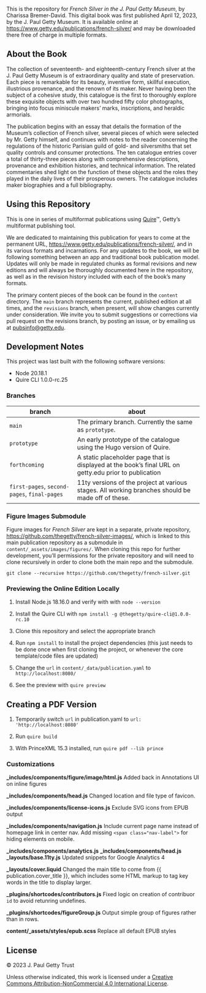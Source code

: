 This is the repository for *French Silver in the J. Paul Getty Museum*, by Charissa Bremer-David. This digital book was first published April 12, 2023, by the J. Paul Getty Museum. It is available online at https://www.getty.edu/publications/french-silver/ and may be downloaded there free of charge in multiple formats.

## About the Book

The collection of seventeenth- and eighteenth-century French silver at the J. Paul Getty Museum is of extraordinary quality and state of preservation. Each piece is remarkable for its beauty, inventive form, skillful execution, illustrious provenance, and the renown of its maker. Never having been the subject of a cohesive study, this catalogue is the first to thoroughly explore these exquisite objects with over two hundred fifty color photographs, bringing into focus miniscule makers’ marks, inscriptions, and heraldic armorials.

The publication begins with an essay that details the formation of the Museum’s collection of French silver, several pieces of which were selected by Mr. Getty himself, and continues with notes to the reader concerning the regulations of the historic Parisian guild of gold- and silversmiths that set quality controls and consumer protections. The ten catalogue entries cover a total of thirty-three pieces along with comprehensive descriptions, provenance and exhibition histories, and technical information. The related commentaries shed light on the function of these objects and the roles they played in the daily lives of their prosperous owners. The catalogue includes maker biographies and a full bibliography.

## Using this Repository

This is one in series of multiformat publications using [Quire](http://quire.getty.edu)™, Getty’s multiformat publishing tool. 

We are dedicated to maintaining this publication for years to come at the permanent URL, https://www.getty.edu/publications/french-silver/, and in its various formats and incarnations. For any updates to the book, we will be following something between an app and traditional book publication model. Updates will only be made in regulated chunks as formal revisions and new editions and will always be thoroughly documented here in the repository, as well as in the revision history included with each of the book’s many formats.

The primary content pieces of the book can be found in the `content` directory. The `main` branch represents the current, published edition at all times, and the `revisions` branch, when present, will show changes currently under consideration. We invite you to submit suggestions or corrections via pull request on the revisions branch, by posting an issue, or by emailing us at [pubsinfo@getty.edu](mailto:pubsinfo@getty.edu).


## Development Notes

This project was last built with the following software versions:

- Node 20.18.1
- Quire CLI 1.0.0-rc.25

### Branches

| branch | about |
| --- | --- |
| `main` | The primary branch. Currently the same as `prototype`. |
| `prototype` | An early prototype of the catalogue using the Hugo version of Quire. |
| `forthcoming` | A static placeholder page that is displayed at the book’s final URL on getty.edu prior to publication |
| `first-pages`, `second-pages`, `final-pages`| 11ty versions of the project at various stages. All working branches should be made off of these. |

### Figure Images Submodule

Figure images for *French Silver* are kept in a separate, private repository, https://github.com/thegetty/french-silver-images/, which is linked to this main publication repository as a submodule in `content/_assets/images/figures/`. When cloning this repo for further development, you’ll permissions for the private repository and will need to clone recursively in order to clone both the main repo and the submodule.

```
git clone --recursive https://github.com/thegetty/french-silver.git
```

### Previewing the Online Edition Locally

1. Install Node.js 18.16.0 and verify with with `node --version`

2. Install the Quire CLI with `npm install -g @thegetty/quire-cli@1.0.0-rc.10`

3. Clone this repository and select the appropriate branch

4. Run `npm install` to install the project dependencies (this just needs to be done once when first cloning the project, or whenever the core template/code files are updated)

5. Change the `url` in `content/_data/publication.yaml` to `http://localhost:8080/`

6. See the preview with `quire preview`

## Creating a PDF Version

1. Temporarily switch `url` in publication.yaml to `url: 'http://localhost:8080'`

2. Run `quire build`

3. With PrinceXML 15.3 installed, run `quire pdf --lib prince`

### Customizations

**_includes/components/figure/image/html.js**
Added back in Annotations UI on inline figures

**_includes/components/head.js**
Changed location and file type of favicon.

**_includes/components/license-icons.js**
Exclude SVG icons from EPUB output

**_includes/components/navigation.js**
Include current page name instead of homepage link in center nav.
Add missing `<span class="nav-label">` for hiding elements on mobile.

**_includes/components/analytics.js**
**_includes/components/head.js**
**_layouts/base.11ty.js**
Updated snippets for Google Analytics 4

**_layouts/cover.liquid**
Changed the main title to come from {{ publication.cover_title }}, which includes some HTML markup to tag key words in the title to display larger.

**_plugins/shortcodes/contributors.js**
Fixed logic on creation of contribuor `id` to avoid retunring undefines.

**_plugins/shortcodes/figureGroup.js**
Output simple group of figures rather than in rows.

**content/_assets/styles/epub.scss**
Replace all default EPUB styles

## License

© 2023 J. Paul Getty Trust

Unless otherwise indicated, this work is licensed under a <a href="https://creativecommons.org/licenses/by-nc/4.0/" target="_blank" rel="license">Creative Commons Attribution-NonCommercial 4.0 International License</a>.